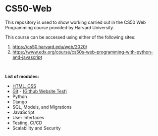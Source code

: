 # CS50-Web
This repository is used to show working carried out in the CS50 Web Programming course provided by Harvard University.

This course can be accessed using either of the following sites:
1. https://cs50.harvard.edu/web/2020/
2. https://www.edx.org/course/cs50s-web-programming-with-python-and-javascript
<br>

**List of modules:**
- [HTML, CSS](https://github.com/JohnSoftware2018/CS50-Web/tree/master/Lecture-0)
- [Git](https://github.com/JohnSoftware2018/CS50-Web/tree/master/Lecture-1) - [(Github Website Test)](https://github.com/JohnSoftware2018/CS50-Web/tree/master/Lecture-1-Website)
- Python
- Django
- SQL, Models, and Migrations
- JavaScript
- User Interfaces
- Testing, CI/CD
- Scalability and Security
